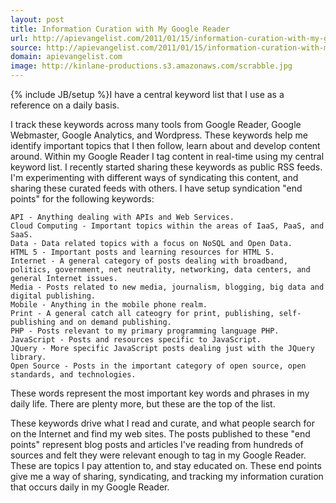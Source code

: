 ```yaml
---
layout: post
title: Information Curation with My Google Reader
url: http://apievangelist.com/2011/01/15/information-curation-with-my-google-reader/
source: http://apievangelist.com/2011/01/15/information-curation-with-my-google-reader/
domain: apievangelist.com
image: http://kinlane-productions.s3.amazonaws.com/scrabble.jpg
---
```

{% include JB/setup %}I have a central keyword list that I use as a reference on a daily basis.

I track these keywords across many tools from Google Reader, Google Webmaster, Google Analytics, and Wordpress.
These keywords help me identify important topics that I then follow, learn about and develop content around.
Within my Google Reader I tag content in real-time using my central keyword list.
I recently started sharing these keywords as public RSS feeds.
I'm experimenting with different ways of syndicating this content, and sharing these curated feeds with others.
I have setup syndication "end points" for the following keywords:

	API - Anything dealing with APIs and Web Services.
	Cloud Computing - Important topics within the areas of IaaS, PaaS, and SaaS.
	Data - Data related topics with a focus on NoSQL and Open Data.
	HTML 5 - Important posts and learning resources for HTML 5.
	Internet - A general category of posts dealing with broadband, politics, government, net neutrality, networking, data centers, and general Internet issues.
	Media - Posts related to new media, journalism, blogging, big data and digital publishing.
	Mobile - Anything in the mobile phone realm.
	Print - A general catch all cateogry for print, publishing, self-publishing and on demand publishing.
	PHP - Posts relevant to my primary programming language PHP.
	JavaScript - Posts and resources specific to JavaScript.
	JQuery - More specific JavaScript posts dealing just with the JQuery library.
	Open Source - Posts in the important category of open source, open standards, and technologies.

These words represent the most important key words and phrases in my daily life.  There are plenty more, but these are the top of the list.

These keywords drive what I read and curate, and what people search for on the Internet and find my web sites.
The posts published to these "end points" represent blog posts and articles I've reading from hundreds of sources and felt they were relevant enough to tag in my Google Reader.
These are topics I pay attention to, and stay educated on.  These end points give me a way of sharing, syndicating, and tracking my information curation that occurs daily in my Google Reader.